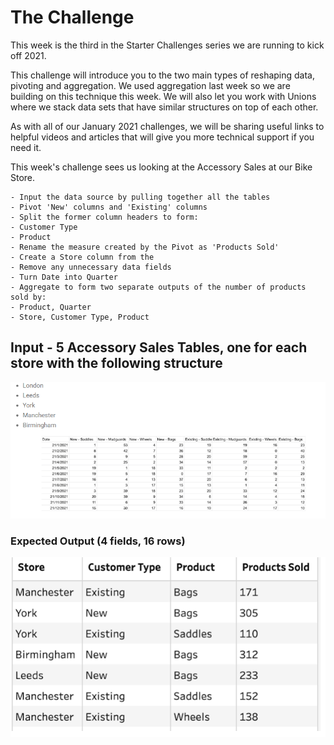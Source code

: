 # The Challenge

This week is the third in the Starter Challenges series we are running to kick off 2021.  

This challenge will introduce you to the two main types of reshaping data, pivoting and aggregation. We used aggregation last week so we are building on this technique this week. We will also let you work with Unions where we stack data sets that have similar structures on top of each other. 

As with all of our January 2021 challenges, we will be sharing useful links to helpful videos and articles that will give you more technical support if you need it. 

This week's challenge sees us looking at the Accessory Sales at our Bike Store.

    - Input the data source by pulling together all the tables
    - Pivot 'New' columns and 'Existing' columns
    - Split the former column headers to form:
    - Customer Type
    - Product
    - Rename the measure created by the Pivot as 'Products Sold'
    - Create a Store column from the
    - Remove any unnecessary data fields
    - Turn Date into Quarter
    - Aggregate to form two separate outputs of the number of products sold by:
    - Product, Quarter
    - Store, Customer Type, Product

## Input - 5 Accessory Sales Tables, one for each store with the following structure

![alt text](image.png)

### Expected Output (4 fields, 16 rows)

![alt text](image-1.png)